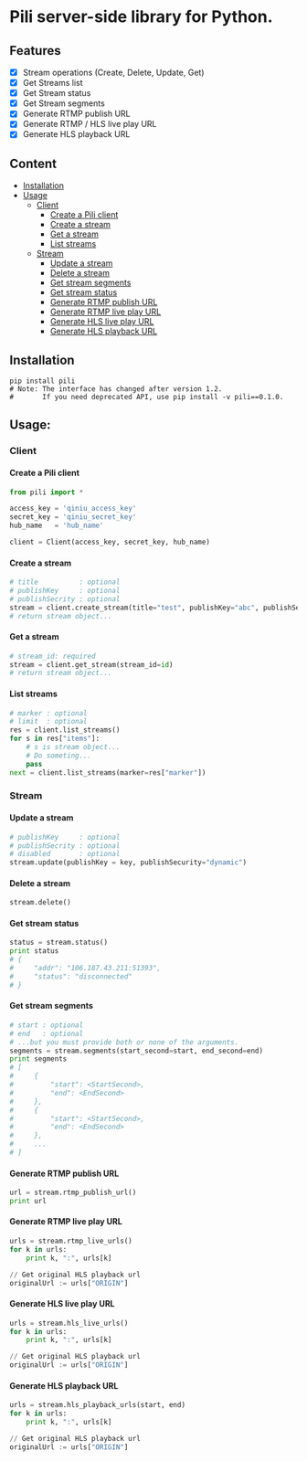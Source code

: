 # Pili server-side library for Python.

## Features

- [x] Stream operations (Create, Delete, Update, Get)
- [x] Get Streams list
- [x] Get Stream status
- [x] Get Stream segments
- [x] Generate RTMP publish URL
- [x] Generate RTMP / HLS live play URL
- [x] Generate HLS playback URL

## Content

- [Installation](#installation)
- [Usage](#usage)
    - [Client](#client)
        - [Create a Pili client](#create-a-pili-client)
        - [Create a stream](#create-a-stream)
        - [Get a stream](#get-a-stream)
        - [List streams](#list-streams)
    - [Stream](#stream)
        - [Update a stream](#update-a-stream)
        - [Delete a stream](#delete-a-stream)
        - [Get stream segments](#get-stream-segments)
        - [Get stream status](#get-stream-status)
        - [Generate RTMP publish URL](#generate-rtmp-publish-url)
        - [Generate RTMP live play URL](#generate-rtmp-live-play-url)
        - [Generate HLS live play URL](#generate-hls-live-play-url)
        - [Generate HLS playback URL](#generate-hls-playback-url)

## Installation

```shell
pip install pili
# Note: The interface has changed after version 1.2.
#       If you need deprecated API, use pip install -v pili==0.1.0.
```

## Usage:

### Client

#### Create a Pili client

```python
from pili import *

access_key = 'qiniu_access_key' 
secret_key = 'qiniu_secret_key'
hub_name   = 'hub_name'

client = Client(access_key, secret_key, hub_name)
```

#### Create a stream

```python
# title          : optional
# publishKey     : optional
# publishSecrity : optional
stream = client.create_stream(title="test", publishKey="abc", publishSecurity="static")
# return stream object...
```

#### Get a stream

```python
# stream_id: required
stream = client.get_stream(stream_id=id)
# return stream object...
```

#### List streams
```python
# marker : optional
# limit  : optional
res = client.list_streams()
for s in res["items"]:
    # s is stream object...
    # Do someting...
    pass
next = client.list_streams(marker=res["marker"])
```

### Stream

#### Update a stream
```python
# publishKey     : optional
# publishSecrity : optional
# disabled       : optional
stream.update(publishKey = key, publishSecurity="dynamic")
```

#### Delete a stream
```python
stream.delete()
```

#### Get stream status
```python
status = stream.status()
print status
# {
#     "addr": "106.187.43.211:51393",
#     "status": "disconnected"
# }
```

#### Get stream segments
```python
# start : optional
# end   : optional
# ...but you must provide both or none of the arguments.
segments = stream.segments(start_second=start, end_second=end)
print segments
# [
#     {
#         "start": <StartSecond>,
#         "end": <EndSecond>
#     },
#     {
#         "start": <StartSecond>,
#         "end": <EndSecond>
#     },
#     ...
# ]
```

#### Generate RTMP publish URL
```python
url = stream.rtmp_publish_url()
print url
```

#### Generate RTMP live play URL
```python
urls = stream.rtmp_live_urls()
for k in urls:
    print k, ":", urls[k]

// Get original HLS playback url
originalUrl := urls["ORIGIN"]
```

#### Generate HLS live play URL
```python
urls = stream.hls_live_urls()
for k in urls:
    print k, ":", urls[k]

// Get original HLS playback url
originalUrl := urls["ORIGIN"]
```
    
#### Generate HLS playback URL

```python
urls = stream.hls_playback_urls(start, end)
for k in urls:
    print k, ":", urls[k]

// Get original HLS playback url
originalUrl := urls["ORIGIN"]
```

